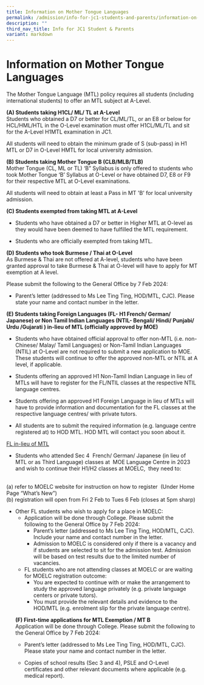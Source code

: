 ```yaml
---
title: Information on Mother Tongue Languages
permalink: /admission/info-for-jc1-students-and-parents/information-on-mother-tongue-languages/
description: ""
third_nav_title: Info for JC1 Student & Parents
variant: markdown
---
```

# Information on Mother Tongue Languages

The Mother Tongue Language (MTL) policy requires all students (including international students) to offer an MTL subject at A-Level.&nbsp;

**(A) Students taking H1CL/ ML/ TL at A-Level**
<br>
Students who obtained a D7 or better for CL/ML/TL, or an E8 or below for HCL/HML/HTL in the O-Level examination must offer H1CL/ML/TL and sit for the A-Level H1MTL examination in JC1.

All students will need to obtain the minimum grade of S (sub-pass) in H1 MTL or D7 in O-Level HMTL for local university admission.

  

**(B) Students taking Mother Tongue B (CLB/MLB/TLB)**
<br>
Mother Tongue (CL, ML or TL) ‘B” Syllabus is only offered to students who took Mother Tongue ‘B’ Syllabus at O-Level or have obtained D7, E8 or F9 for their respective MTL at O-Level examinations.

All students will need to obtain at least a Pass in MT 'B' for local university admission.

  

**(C) Students exempted from taking MTL at A-Level**

*   Students who have obtained a D7 or better in Higher MTL at O-level as they would have been deemed to have fulfilled the MTL requirement.
    
*   Students who are officially exempted from taking MTL.
    

  

**(D) Students who took Burmese / Thai at O-Level**
<br>
As Burmese &amp; Thai are not offered at A-level, students who have been granted approval to take Burmese &amp; Thai at O-level will have to apply for MT exemption at A level.

Please submit the following to the General Office by 7 Feb 2024:

*   Parent’s letter (addressed to Ms Lee Ting Ting, HOD/MTL, CJC). Please state your name and contact number in the letter.&nbsp;

**(E) Students taking Foreign Languages (FL- H1 French/ German/ Japanese) or Non Tamil Indian Languages (NTIL- Bengali/ Hindi/ Punjabi/ Urdu /Gujarati ) in-lieu of MTL (officially approved by MOE)**

*   Students who have obtained official approval to offer non-MTL (i.e. non-Chinese/ Malay/ Tamil Languages) or Non-Tamil Indian Languages (NTIL) at O-Level are not required to submit a new application to MOE. These students will continue to offer the approved non-MTL or NTIL at A level, if applicable.
    
*   Students offering an approved H1 Non-Tamil Indian Language in lieu of MTLs will have to register for the FL/NTIL classes at the respective NTIL language centres.
    
*   Students offering an approved H1 Foreign Language in lieu of MTLs will have to provide information and documentation for the FL classes at the respective language centres/ with private tutors.
    
*   All students are to submit the required information (e.g. language centre registered at) to HOD MTL. HOD MTL will contact you soon about it.&nbsp;&nbsp;&nbsp;
    

  

<u>FL in-lieu of MTL</u>

*   Students who attended Sec 4&nbsp; French/ German/ Japanese (in lieu of MTL or as Third Language) classes at&nbsp; MOE Language Centre in 2023 and wish to continue their H1/H2 classes at MOELC,&nbsp; they need to:&nbsp;
<br>
(a) refer to MOELC website for instruction on how to register&nbsp; (Under Home Page “What’s New”)
<br>
(b) registration will open from Fri 2 Feb to Tues 6 Feb (closes at 5pm sharp)

<ul>
<li>Other FL students who wish to apply for a place in MOELC:

<ul><li>Application will be done through College. Please submit the following to the General Office by 7 Feb 2024:
    

<ul><li>Parent’s letter (addressed to Ms Lee Ting Ting, HOD/MTL, CJC). Include your name and contact number in the letter.</li>
    
<li>Admission to MOELC is considered only if there is a vacancy and if students are selected to sit for the admission test. Admission will be based on test results due to the limited number of vacancies.</li></ul>
    

</li><li>FL students who are not attending classes at MOELC or are waiting for MOELC registration outcome:

<ul><li>You are expected to continue with or make the arrangement to study the approved language privately (e.g. private language centers or private tutors).&nbsp;</li>
    
<li>You must provide the relevant details and evidence to the HOD/MTL (e.g. enrolment slip for the private language centre).</li></ul></li></ul>
    

  

**(F) First-time applications for MTL Exemption / MT B**
<br>
Application will be done through College. Please submit the following to the General Office by 7 Feb 2024:
<br>
*   Parent’s letter (addressed to Ms Lee Ting Ting, HOD/MTL, CJC). Please state your name and contact number in the letter.
    
*   Copies of school results (Sec 3 and 4), PSLE and O-Level certificates and other relevant documents where applicable (e.g. medical report).</li></ul>